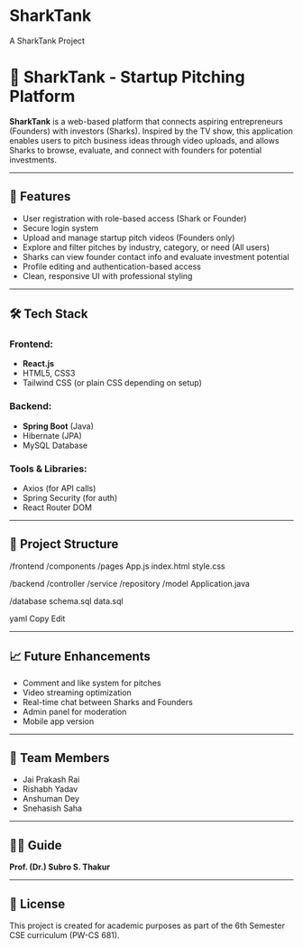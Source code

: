 # SharkTank
A SharkTank Project
# 🦈 SharkTank - Startup Pitching Platform

**SharkTank** is a web-based platform that connects aspiring entrepreneurs (Founders) with investors (Sharks). Inspired by the TV show, this application enables users to pitch business ideas through video uploads, and allows Sharks to browse, evaluate, and connect with founders for potential investments.

---

## 🚀 Features

- User registration with role-based access (Shark or Founder)
- Secure login system
- Upload and manage startup pitch videos (Founders only)
- Explore and filter pitches by industry, category, or need (All users)
- Sharks can view founder contact info and evaluate investment potential
- Profile editing and authentication-based access
- Clean, responsive UI with professional styling

---

## 🛠️ Tech Stack

### Frontend:
- **React.js**
- HTML5, CSS3
- Tailwind CSS (or plain CSS depending on setup)

### Backend:
- **Spring Boot** (Java)
- Hibernate (JPA)
- MySQL Database

### Tools & Libraries:
- Axios (for API calls)
- Spring Security (for auth)
- React Router DOM

---

## 📂 Project Structure

/frontend
/components
/pages
App.js
index.html
style.css

/backend
/controller
/service
/repository
/model
Application.java

/database
schema.sql
data.sql

yaml
Copy
Edit

---

## 📈 Future Enhancements

- Comment and like system for pitches
- Video streaming optimization
- Real-time chat between Sharks and Founders
- Admin panel for moderation
- Mobile app version

---

## 👥 Team Members

- Jai Prakash Rai  
- Rishabh Yadav  
- Anshuman Dey  
- Snehasish Saha

---

## 🧑‍🏫 Guide

**Prof. (Dr.) Subro S. Thakur**

---

## 📄 License

This project is created for academic purposes as part of the 6th Semester CSE curriculum (PW-CS 681).
